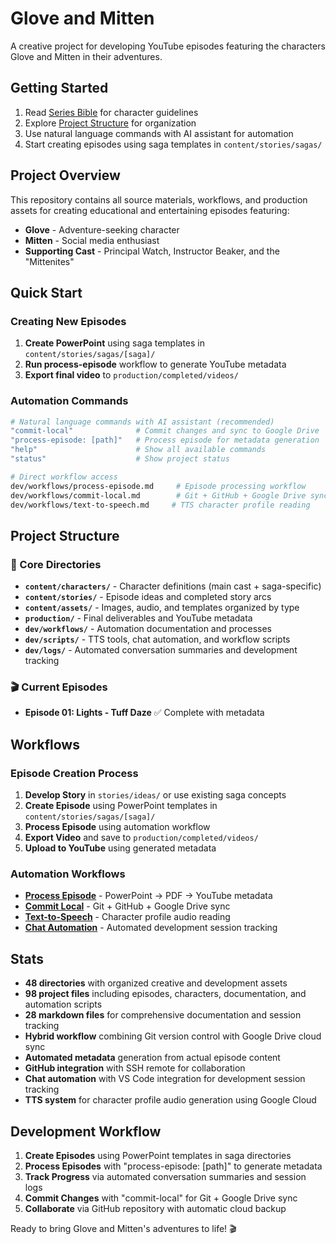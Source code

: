 # Glove and Mitten

A creative project for developing YouTube episodes featuring the characters Glove and Mitten in their adventures.

## Getting Started

1. Read [Series Bible](content/series-bible.md) for character guidelines
2. Explore [Project Structure](dev/docs/project-structure.md) for organization
3. Use natural language commands with AI assistant for automation
4. Start creating episodes using saga templates in `content/stories/sagas/`

## Project Overview

This repository contains all source materials, workflows, and production assets for creating educational and entertaining episodes featuring:
- **Glove** - Adventure-seeking character
- **Mitten** - Social media enthusiast  
- **Supporting Cast** - Principal Watch, Instructor Beaker, and the "Mittenites"

## Quick Start

### Creating New Episodes
1. **Create PowerPoint** using saga templates in `content/stories/sagas/[saga]/`
2. **Run process-episode** workflow to generate YouTube metadata
3. **Export final video** to `production/completed/videos/`

### Automation Commands
```bash
# Natural language commands with AI assistant (recommended)
"commit-local"              # Commit changes and sync to Google Drive  
"process-episode: [path]"   # Process episode for metadata generation
"help"                      # Show all available commands
"status"                    # Show project status

# Direct workflow access
dev/workflows/process-episode.md     # Episode processing workflow
dev/workflows/commit-local.md        # Git + GitHub + Google Drive sync
dev/workflows/text-to-speech.md     # TTS character profile reading
```

## Project Structure

### 📁 Core Directories
- **`content/characters/`** - Character definitions (main cast + saga-specific)  
- **`content/stories/`** - Episode ideas and completed story arcs
- **`content/assets/`** - Images, audio, and templates organized by type
- **`production/`** - Final deliverables and YouTube metadata
- **`dev/workflows/`** - Automation documentation and processes
- **`dev/scripts/`** - TTS tools, chat automation, and workflow scripts
- **`dev/logs/`** - Automated conversation summaries and development tracking

### 🎬 Current Episodes
- **Episode 01: Lights - Tuff Daze** ✅ Complete with metadata

## Workflows

### Episode Creation Process
1. **Develop Story** in `stories/ideas/` or use existing saga concepts
2. **Create Episode** using PowerPoint templates in `content/stories/sagas/[saga]/`  
3. **Process Episode** using automation workflow
4. **Export Video** and save to `production/completed/videos/`
5. **Upload to YouTube** using generated metadata

### Automation Workflows
- **[Process Episode](dev/workflows/process-episode.md)** - PowerPoint → PDF → YouTube metadata
- **[Commit Local](dev/workflows/commit-local.md)** - Git + GitHub + Google Drive sync
- **[Text-to-Speech](dev/workflows/text-to-speech.md)** - Character profile audio reading
- **[Chat Automation](dev/logs/conversation-summaries/README.md)** - Automated development session tracking

## Stats

- **48 directories** with organized creative and development assets
- **98 project files** including episodes, characters, documentation, and automation scripts
- **28 markdown files** for comprehensive documentation and session tracking
- **Hybrid workflow** combining Git version control with Google Drive cloud sync
- **Automated metadata** generation from actual episode content
- **GitHub integration** with SSH remote for collaboration
- **Chat automation** with VS Code integration for development session tracking
- **TTS system** for character profile audio generation using Google Cloud

## Development Workflow

1. **Create Episodes** using PowerPoint templates in saga directories
2. **Process Episodes** with "process-episode: [path]" to generate metadata
3. **Track Progress** via automated conversation summaries and session logs
4. **Commit Changes** with "commit-local" for Git + Google Drive sync
5. **Collaborate** via GitHub repository with automatic cloud backup

Ready to bring Glove and Mitten's adventures to life! 🎬
